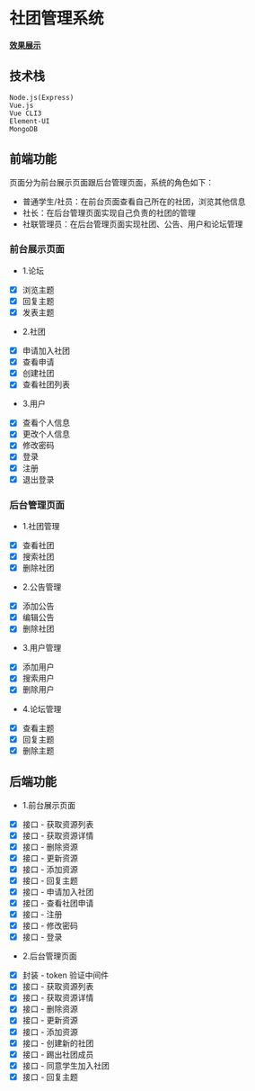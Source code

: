 # 社团管理系统
**[效果展示](https://segmentfault.com/a/1190000023279604)**

## 技术栈
```
Node.js(Express)
Vue.js
Vue CLI3
Element-UI
MongoDB
```
## 前端功能
页面分为前台展示页面跟后台管理页面，系统的角色如下：
- 普通学生/社员：在前台页面查看自己所在的社团，浏览其他信息
- 社长：在后台管理页面实现自己负责的社团的管理
- 社联管理员：在后台管理页面实现社团、公告、用户和论坛管理
### 前台展示页面
- 1.论坛
- [x] 浏览主题
- [x] 回复主题
- [x] 发表主题
- 2.社团
- [x] 申请加入社团
- [x] 查看申请
- [x] 创建社团
- [x] 查看社团列表
- 3.用户
- [x] 查看个人信息
- [x] 更改个人信息
- [x] 修改密码
- [x] 登录
- [x] 注册
- [x] 退出登录
### 后台管理页面
- 1.社团管理
- [x] 查看社团
- [x] 搜索社团
- [x] 删除社团
- 2.公告管理
- [x] 添加公告
- [x] 编辑公告
- [x] 删除社团
- 3.用户管理
- [x] 添加用户
- [x] 搜索用户
- [x] 删除用户
- 4.论坛管理
- [x] 查看主题
- [x] 回复主题
- [x] 删除主题
## 后端功能
- 1.前台展示页面
- [x] 接口 - 获取资源列表
- [x] 接口 - 获取资源详情
- [x] 接口 - 删除资源
- [x] 接口 - 更新资源
- [x] 接口 - 添加资源
- [x] 接口 - 回复主题
- [x] 接口 - 申请加入社团
- [x] 接口 - 查看社团申请
- [x] 接口 - 注册
- [x] 接口 - 修改密码
- [x] 接口 - 登录
- 2.后台管理页面
- [x] 封装 - token 验证中间件
- [x] 接口 - 获取资源列表
- [x] 接口 - 获取资源详情
- [x] 接口 - 删除资源
- [x] 接口 - 更新资源
- [x] 接口 - 添加资源
- [x] 接口 - 创建新的社团
- [x] 接口 - 踢出社团成员
- [x] 接口 - 同意学生加入社团
- [x] 接口 - 回复主题